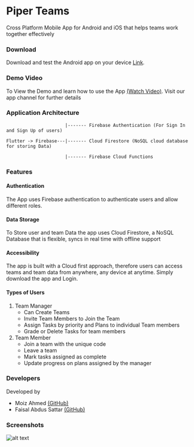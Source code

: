# Piper Teams
Cross Platform Mobile App for Android and iOS that helps teams work together effectively

### Download

Download and test the Android app on your device [Link](https://drive.google.com/file/d/1lIc5MPWRpBo_sF0FWeimwf1ItUUEMtTi/view?usp=sharing).

### Demo Video 
To View the Demo and learn how to use the App [(Watch Video)](https://www.youtube.com/watch?v=3DRATu-SnRI).
Visit our app channel for further details

### Application Architecture 
```
                      |------- Firebase Authentication (For Sign In and Sign Up of users)
                      
Flutter -> Firebase---|------- Cloud Firestore (NoSQL cloud database for storing Data)

                      |------- Firebase Cloud Functions   
```

### Features 

#### Authentication 
The App uses Firebase authentication to authenticate users and allow different roles. 

#### Data Storage 
To Store user and team Data the app uses Cloud Firestore, a NoSQL Database that is flexible, syncs in real time with offline support

#### Accessibility
The app is built with a Cloud first approach, therefore users can access teams and team data from anywhere, any device at anytime. Simply download the app and Login.

#### Types of Users
1. Team Manager
   - Can Create Teams
   - Invite Team Members to Join the Team
   - Assign Tasks by priority and Plans to individual Team members
   - Grade or Delete Tasks for team members
2. Team Member
   - Join a team with the unique code
   - Leave a team
   - Mark tasks assigned as complete 
   - Update progress on plans assigned by the manager

### Developers 
Developed by 
- Moiz Ahmed [(GitHub)](https://github.com/moizahmed97)
- Faisal Abdus Sattar [(GitHub)](https://github.com/fsmonarchy)

### Screenshots

![alt text](https://drive.google.com/file/d/1Vr6hbvwucrcxi3euNC-5FNDsL_y6D-_A/view)


